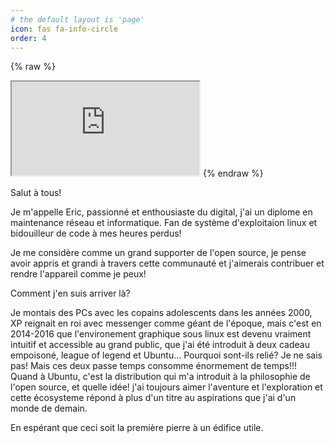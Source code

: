 ```yaml
---
# the default layout is 'page'
icon: fas fa-info-circle
order: 4
---
```


{% raw %}
<iframe src="https://3ktone.github.io/assets/3dasset.html"></iframe>
{% endraw %}

Salut à tous!

Je m'appelle Eric, passionné et enthousiaste du digital, j'ai un diplome en maintenance réseau et informatique. Fan de système d'exploitaion linux et bidouilleur de code à mes heures perdus! 

Je me considère comme un grand supporter de l'open source, je pense avoir appris et  grandi à travers cette communauté et j'aimerais contribuer et rendre l'appareil comme je peux!

Comment j'en suis arriver là?

Je montais des PCs avec les copains adolescents dans les années 2000, XP reignait en roi avec messenger comme géant de l'époque, mais c'est en 2014-2016 que l'environement graphique sous linux est devenu vraiment intuitif et accessible au grand public, que j'ai été introduit à deux cadeau empoisoné, league of legend et Ubuntu...
Pourquoi sont-ils relié? Je ne sais pas! Mais ces deux passe temps consomme énormement de temps!!!
Quand à Ubuntu, c'est la distribution qui m'a introduit à la philosophie de l'open source, et quelle idée!
j'ai toujours aimer l'aventure et l'exploration et cette écosysteme répond à plus d'un titre au aspirations que j'ai d'un monde de demain.

En espérant que ceci soit la première pierre à un édifice utile.
